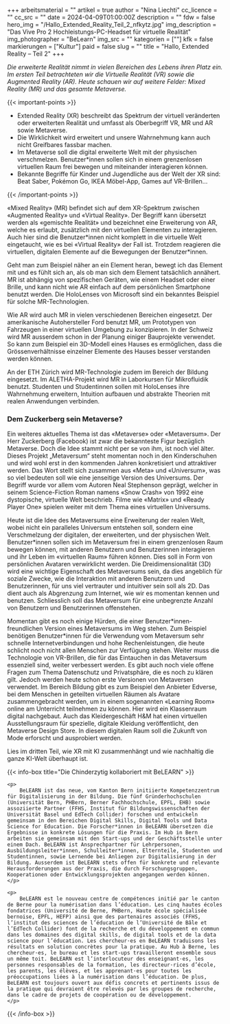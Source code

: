 +++
arbeitsmaterial = ""
artikel = true
author = "Nina Liechti"
cc_licence = ""
cc_src = ""
date = 2024-04-09T01:00:00Z
description = ""
fdw = false
hero_img = "/Hallo_Extended_Reality_Teil_2_nfkytz.jpg"
img_description = "Das Vive Pro 2 Hochleistungs-PC-Headset für virtuelle Realität"
img_photographer = "BeLearn"
img_src = ""
kategorien = [""]
kfk = false
markierungen = ["Kultur"]
paid = false
slug = ""
title = "Hallo, Extended Reality – Teil 2"
+++

_Die erweiterte Realität nimmt in vielen Bereichen des Lebens ihren Platz ein. Im ersten Teil betrachteten wir die Virtuelle Realität (VR) sowie die Augmented Reality (AR). Heute schauen wir auf weitere Felder: Mixed Reality (MR) und das gesamte Metaverse._

{{< important-points >}}

<ul>

<li>Extended Reality (XR) beschreibt das Spektrum der virtuell veränderten oder erweiterten Realität und umfasst als Oberbegriff VR, MR und AR sowie Metaverse.</li>

<li>Die Wirklichkeit wird erweitert und unsere Wahrnehmung kann auch nicht Greifbares fassbar machen.</li>

<li>Im Metaverse soll die digital erweiterte Welt mit der physischen verschmelzen. Benutzer*innen sollen sich in einem grenzenlosen virtuellen Raum frei bewegen und miteinander interagieren können.</li>

<li>Bekannte Begriffe für Kinder und Jugendliche aus der Welt der XR sind: Beat Saber, Pokémon Go, IKEA Möbel-App, Games auf VR-Brillen…</li>

</ul>

{{< /important-points >}}

«Mixed Reality» (MR) befindet sich auf dem XR-Spektrum zwischen «Augmented Reality» und «Virtual Reality». Der Begriff kann übersetzt werden als «gemischte Realität» und bezeichnet eine Erweiterung von AR, welche es erlaubt, zusätzlich mit den virtuellen Elementen zu interagieren. Auch hier sind die Benutzer\*innen nicht komplett in die virtuelle Welt eingetaucht, wie es bei «Virtual Reality» der Fall ist. Trotzdem reagieren die virtuellen, digitalen Elemente auf die Bewegungen der Benutzer*innen.

Geht man zum Beispiel näher an ein Element heran, bewegt ich das Element mit und es fühlt sich an, als ob man sich dem Element tatsächlich annähert. MR ist abhängig von spezifischen Geräten, wie einem Headset oder einer Brille, und kann nicht wie AR einfach auf dem persönlichen Smartphone benutzt werden. Die HoloLenses von Microsoft sind ein bekanntes Beispiel für solche MR-Technologien.

Wie AR wird auch MR in vielen verschiedenen Bereichen eingesetzt. Der amerikanische Autohersteller Ford benutzt MR, um Prototypen von Fahrzeugen in einer virtuellen Umgebung zu konzipieren. In der Schweiz wird MR ausserdem schon in der Planung einiger Bauprojekte verwendet. So kann zum Beispiel ein 3D-Modell eines Hauses es ermöglichen, dass die Grössenverhältnisse einzelner Elemente des Hauses besser verstanden werden können.

An der ETH Zürich wird MR-Technologie zudem im Bereich der Bildung eingesetzt. Im ALETHA-Projekt wird MR in Laborkursen für Mikrofluidik benutzt. Studenten und Studentinnen sollen mit HoloLenses ihre Wahrnehmung erweitern, Intuition aufbauen und abstrakte Theorien mit realen Anwendungen verbinden.

### Dem Zuckerberg sein Metaverse?

Ein weiteres aktuelles Thema ist das «Metaverse» oder «Metaversum». Der Herr Zuckerberg (Facebook) ist zwar die bekannteste Figur bezüglich Metaverse. Doch die Idee stammt nicht per se von ihm, ist noch viel älter. Dieses Projekt „Metaversum“ steht momentan noch in den Kinderschuhen und wird wohl erst in den kommenden Jahren konkretisiert und attraktiver werden. Das Wort stellt sich zusammen aus «Meta» und «Universum», was so viel bedeuten soll wie eine jenseitige Version des Universums. Der Begriff wurde vor allem vom Autoren Neal Stephenson geprägt, welcher in seinem Science-Fiction Roman namens «Snow Crash» von 1992 eine dystopische, virtuelle Welt beschrieb. Filme wie «Matrix» und «Ready Player One» spielen weiter mit dem Thema eines virtuellen Universums.

Heute ist die Idee des Metaversums eine Erweiterung der realen Welt, wobei nicht ein paralleles Universum entstehen soll, sondern eine Verschmelzung der digitalen, der erweiterten, und der physischen Welt. Benutzer*innen sollen sich im Metaversum frei in einem grenzenlosen Raum bewegen können, mit anderen Benutzern und Benutzerinnen interagieren und ihr Leben im «virtuellen Raum» führen können. Dies soll in Form von persönlichen Avataren verwirklicht werden. Die Dreidimensionalität (3D) wird eine wichtige Eigenschaft des Metaversums sein, da dies angeblich für soziale Zwecke, wie die Interaktion mit anderen Benutzern und Benutzerinnen, für uns viel vertrauter und intuitiver sein soll als 2D. Das dient auch als Abgrenzung zum Internet, wie wir es momentan kennen und benutzen. Schliesslich soll das Metaversum für eine unbegrenzte Anzahl von Benutzern und Benutzerinnen offenstehen.

Momentan gibt es noch einige Hürden, die einer Benutzer\*innen-freundlichen Version eines Metaversums im Weg stehen. Zum Beispiel benötigen Benutzer*innen für die Verwendung vom Metaversum sehr schnelle Internetverbindungen und hohe Rechenleistungen, die heute schlicht noch nicht allen Menschen zur Verfügung stehen. Weiter muss die Technologie von VR-Brillen, die für das Eintauchen in das Metaversum essenziell sind, weiter verbessert werden. Es gibt auch noch viele offene Fragen zum Thema Datenschutz und Privatsphäre, die es noch zu klären gilt. Jedoch werden heute schon erste Versionen von Metaversen verwendet. Im Bereich Bildung gibt es zum Beispiel den Anbieter Edverse, bei dem Menschen in geteilten virtuellen Räumen als Avatare zusammengebracht werden, um in einem sogenannten «Learning Room» online am Unterricht teilnehmen zu können. Hier wird ein Klassenraum digital nachgebaut. Auch das Kleidergeschäft H&M hat einen virtuellen Ausstellungsraum für spezielle, digitale Kleidung veröffentlicht, den Metaverse Design Store. In diesem digitalen Raum soll die Zukunft von Mode erforscht und ausprobiert werden.

Lies im dritten Teil, wie XR mit KI zusammenhängt und wie nachhaltig die ganze KI-Welt überhaupt ist.

{{< info-box title="Die Chinderzytig kollaboriert mit BeLEARN" >}}

	<p>
		BeLEARN ist das neue, vom Kanton Bern initiierte Kompetenzzentrum für Digitalisierung in der Bildung. Die fünf Gründerhochschulen (Universität Bern, PHBern, Berner Fachhochschule, EPFL, EHB) sowie assoziierte Partner (FFHS, Institut für Bildungswissenschaften der Universität Basel und EdTech Collider) forschen und entwickeln gemeinsam in den Bereichen Digital Skills, Digital Tools und Data Science for Education. Die Forscher*innen in BeLEARN übersetzen die Ergebnisse in konkrete Lösungen für die Praxis. Im Hub in Bern arbeiten sie gemeinsam mit den Start-ups und der Geschäftsstelle unter einem Dach. BeLEARN ist Ansprechpartner für Lehrpersonen, Ausbildungsleiter*innen, Schulleiter*innen, Elternteile, Studenten und Studentinnen, sowie Lernende bei Anliegen zur Digitalisierung in der Bildung. Ausserdem ist BeLEARN stets offen für konkrete und relevante Herausforderungen aus der Praxis, die durch Forschungsgruppen, Kooperationen oder Entwicklungsprojekten angegangen werden können.
	</p>

	<p>
		BeLEARN est le nouveau centre de compétences initié par le canton de Berne pour la numérisation dans l’éducation. Les cinq hautes écoles fondatrices (Université de Berne, PHBern, Haute école spécialisée bernoise, EPFL, HEFP) ainsi que des partenaires associés (FFHS, l’institut des sciences de l’éducation de l’Université de Bâle et l’EdTech Collider) font de la recherche et du développement en commun dans les domaines des digital skills, de digital tools et de la data science pour l’éducation. Les chercheur·es en BeLEARN traduisons les résultats en solution concrètes pour la pratique. Au Hub à Berne, les chercheur·es, le bureau et les start-ups travailleront ensemble sous un même toit. BeLEARN est l’interlocuteur des enseignant·es, les personnes responsables de la formation, les directeur·rices d’école, les parents, les élèves, et les apprenant·es pour toutes les préoccupations liées à la numérisation dans l’éducation. De plus, BeLEARN est toujours ouvert aux défis concrets et pertinents issus de la pratique qui devraient être relevés par les groupes de recherche, dans le cadre de projets de coopération ou de développement.
	</p>

{{< /info-box >}}

